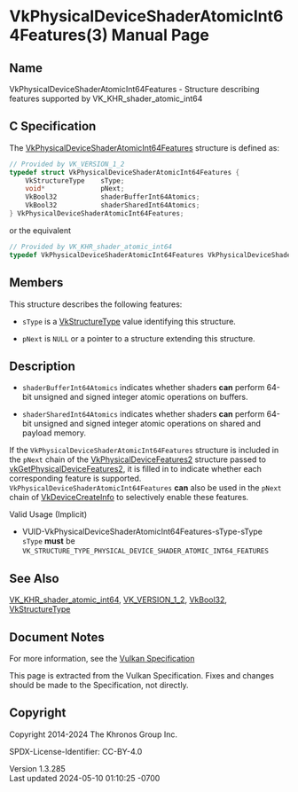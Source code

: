 # VkPhysicalDeviceShaderAtomicInt64Features(3) Manual Page

## Name

VkPhysicalDeviceShaderAtomicInt64Features - Structure describing
features supported by VK_KHR_shader_atomic_int64



## <a href="#_c_specification" class="anchor"></a>C Specification

The
[VkPhysicalDeviceShaderAtomicInt64Features](https://registry.khronos.org/vulkan/specs/1.3-extensions/man/html/VkPhysicalDeviceShaderAtomicInt64Features.html)
structure is defined as:

``` c
// Provided by VK_VERSION_1_2
typedef struct VkPhysicalDeviceShaderAtomicInt64Features {
    VkStructureType    sType;
    void*              pNext;
    VkBool32           shaderBufferInt64Atomics;
    VkBool32           shaderSharedInt64Atomics;
} VkPhysicalDeviceShaderAtomicInt64Features;
```

or the equivalent

``` c
// Provided by VK_KHR_shader_atomic_int64
typedef VkPhysicalDeviceShaderAtomicInt64Features VkPhysicalDeviceShaderAtomicInt64FeaturesKHR;
```

## <a href="#_members" class="anchor"></a>Members

This structure describes the following features:

- `sType` is a [VkStructureType](https://registry.khronos.org/vulkan/specs/1.3-extensions/man/html/VkStructureType.html) value identifying
  this structure.

- `pNext` is `NULL` or a pointer to a structure extending this
  structure.

## <a href="#_description" class="anchor"></a>Description

- <span id="extension-features-shaderBufferInt64Atomics"></span>
  `shaderBufferInt64Atomics` indicates whether shaders **can** perform
  64-bit unsigned and signed integer atomic operations on buffers.

- <span id="extension-features-shaderSharedInt64Atomics"></span>
  `shaderSharedInt64Atomics` indicates whether shaders **can** perform
  64-bit unsigned and signed integer atomic operations on shared and
  payload memory.

If the `VkPhysicalDeviceShaderAtomicInt64Features` structure is included
in the `pNext` chain of the
[VkPhysicalDeviceFeatures2](https://registry.khronos.org/vulkan/specs/1.3-extensions/man/html/VkPhysicalDeviceFeatures2.html) structure
passed to
[vkGetPhysicalDeviceFeatures2](https://registry.khronos.org/vulkan/specs/1.3-extensions/man/html/vkGetPhysicalDeviceFeatures2.html), it is
filled in to indicate whether each corresponding feature is supported.
`VkPhysicalDeviceShaderAtomicInt64Features` **can** also be used in the
`pNext` chain of [VkDeviceCreateInfo](https://registry.khronos.org/vulkan/specs/1.3-extensions/man/html/VkDeviceCreateInfo.html) to
selectively enable these features.

Valid Usage (Implicit)

- <a href="#VUID-VkPhysicalDeviceShaderAtomicInt64Features-sType-sType"
  id="VUID-VkPhysicalDeviceShaderAtomicInt64Features-sType-sType"></a>
  VUID-VkPhysicalDeviceShaderAtomicInt64Features-sType-sType  
  `sType` **must** be
  `VK_STRUCTURE_TYPE_PHYSICAL_DEVICE_SHADER_ATOMIC_INT64_FEATURES`

## <a href="#_see_also" class="anchor"></a>See Also

[VK_KHR_shader_atomic_int64](https://registry.khronos.org/vulkan/specs/1.3-extensions/man/html/VK_KHR_shader_atomic_int64.html),
[VK_VERSION_1_2](https://registry.khronos.org/vulkan/specs/1.3-extensions/man/html/VK_VERSION_1_2.html), [VkBool32](https://registry.khronos.org/vulkan/specs/1.3-extensions/man/html/VkBool32.html),
[VkStructureType](https://registry.khronos.org/vulkan/specs/1.3-extensions/man/html/VkStructureType.html)

## <a href="#_document_notes" class="anchor"></a>Document Notes

For more information, see the <a
href="https://registry.khronos.org/vulkan/specs/1.3-extensions/html/vkspec.html#VkPhysicalDeviceShaderAtomicInt64Features"
target="_blank" rel="noopener">Vulkan Specification</a>

This page is extracted from the Vulkan Specification. Fixes and changes
should be made to the Specification, not directly.

## <a href="#_copyright" class="anchor"></a>Copyright

Copyright 2014-2024 The Khronos Group Inc.

SPDX-License-Identifier: CC-BY-4.0

Version 1.3.285  
Last updated 2024-05-10 01:10:25 -0700
